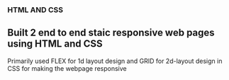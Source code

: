 ### HTML AND CSS


## Built 2 end to end staic responsive web pages using HTML and CSS

Primarily used FLEX for 1d layout design and GRID for 2d-layout design in CSS for making the webpage responsive
